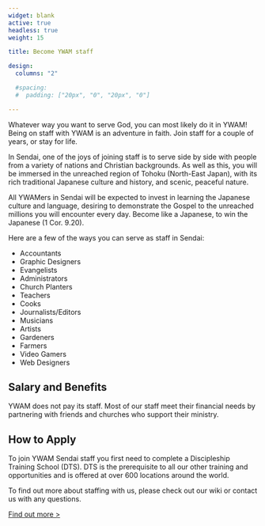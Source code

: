 ```yaml
---
widget: blank
active: true
headless: true
weight: 15

title: Become YWAM staff

design:
  columns: "2"

  #spacing:
  #  padding: ["20px", "0", "20px", "0"]

---
```


Whatever way you want to serve God, you can most likely do it in YWAM! Being on staff with YWAM is an adventure in faith. Join staff for a couple of years, or stay for life.

In Sendai, one of the joys of joining staff is to serve side by side with people from a variety of nations and Christian backgrounds. As well as this, you will be immersed in the unreached region of Tohoku (North-East Japan), with its rich traditional Japanese culture and history, and scenic, peaceful nature.

All YWAMers in Sendai will be expected to invest in learning the Japanese culture and language, desiring to demonstrate the Gospel to the unreached millions you will encounter every day. Become like a Japanese, to win the Japanese (1 Cor. 9.20).

Here are a few of the ways you can serve as staff in Sendai:

* Accountants
* Graphic Designers
* Evangelists
* Administrators
* Church Planters
* Teachers
* Cooks
* Journalists/Editors
* Musicians
* Artists
* Gardeners
* Farmers
* Video Gamers
* Web Designers

## Salary and Benefits

YWAM does not pay its staff. Most of our staff meet their financial needs by partnering with friends and churches who support their ministry.

## How to Apply

To join YWAM Sendai staff you first need to complete a Discipleship Training School (DTS). DTS is the prerequisite to all our other training and opportunities and is offered at over 600 locations around the world.

To find out more about staffing with us, please check out our wiki or contact us with any questions.

[Find out more >](https://wiki.ywamsendai.jp/ywam/join)
